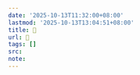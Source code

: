 ```yaml
---
date: '2025-10-13T11:32:00+08:00'
lastmod: '2025-10-13T13:04:51+08:00'
title: 󰫗
url: 󰫗
tags: []
src:
note:
---
```

